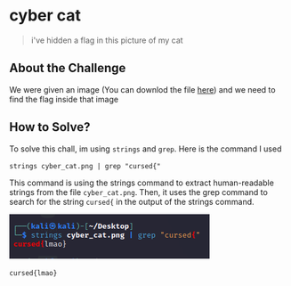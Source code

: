 # cyber cat
> i've hidden a flag in this picture of my cat

## About the Challenge
We were given an image (You can downlod the file [here](cyber_cat.png)) and we need to find the flag inside that image

## How to Solve?
To solve this chall, im using `strings` and `grep`. Here is the command I used

```shell
strings cyber_cat.png | grep "cursed{"
```

This command is using the strings command to extract human-readable strings from the file `cyber_cat.png`. Then, it uses the grep command to search for the string `cursed{` in the output of the strings command.

![flag](images/flag.png)

```
cursed{lmao}
```